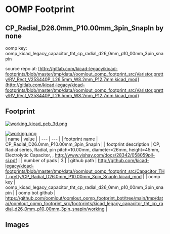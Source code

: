 # OOMP Footprint  
## CP_Radial_D26.0mm_P10.00mm_3pin_SnapIn  by none  
  
oomp key: oomp_kicad_legacy_capacitor_tht_cp_radial_d26_0mm_p10_00mm_3pin_snapin  
  
source repo at: [http://gitlab.com/kicad-legacy/kicad-footprints/blob/master/tmp/data//oomlout_oomp_footprint_src/Varistor.pretty/RV_Rect_V25S440P_L26.5mm_W8.2mm_P12.7mm.kicad_mod](http://gitlab.com/kicad-legacy/kicad-footprints/blob/master/tmp/data//oomlout_oomp_footprint_src/Varistor.pretty/RV_Rect_V25S440P_L26.5mm_W8.2mm_P12.7mm.kicad_mod)  
## Footprint  
  
[![working_kicad_pcb_3d.png](working_kicad_pcb_3d_600.png)](working_kicad_pcb_3d.png)  
  
[![working.png](working_600.png)](working.png)  
| name | value | 
| --- | --- | 
| footprint name | CP_Radial_D26.0mm_P10.00mm_3pin_SnapIn | 
| footprint description | CP, Radial series, Radial, pin pitch=10.00mm, diameter=26mm, height=45mm, Electrolytic Capacitor, , http://www.vishay.com/docs/28342/058059pll-si.pdf | 
| number of pads | 3 | 
| github path | http://github.com/kicad-legacy/kicad-footprints/blob/master/tmp/data//oomlout_oomp_footprint_src/Capacitor_THT.pretty/CP_Radial_D26.0mm_P10.00mm_3pin_SnapIn.kicad_mod | 
| oomp key | oomp_kicad_legacy_capacitor_tht_cp_radial_d26_0mm_p10_00mm_3pin_snapin | 
| oomp bot github | https://github.com/oomlout/oomlout_oomp_footprint_bot/tree/main/tmp/data//oomlout_oomp_footprint_src/footprints/kicad_legacy_capacitor_tht_cp_radial_d26_0mm_p10_00mm_3pin_snapin/working | 
## Images  
